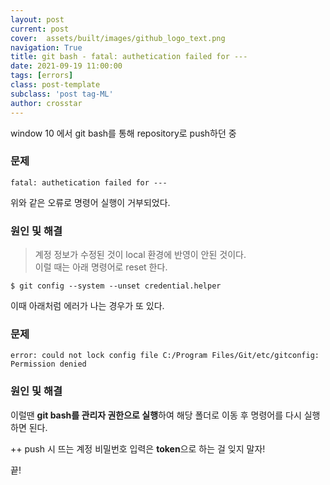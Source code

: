 ```yaml
---
layout: post
current: post
cover:  assets/built/images/github_logo_text.png
navigation: True
title: git bash - fatal: authetication failed for ---
date: 2021-09-19 11:00:00
tags: [errors]
class: post-template
subclass: 'post tag-ML'
author: crosstar
---
```



window 10 에서 git bash를 통해 repository로 push하던 중
### 문제
~~~
fatal: authetication failed for ---
~~~
위와 같은 오류로 명령어 실행이 거부되었다.

### 원인 및 해결
>계정 정보가 수정된 것이 local 환경에 반영이 안된 것이다.  
> 이럴 때는 아래 명령어로 reset 한다.

~~~
﻿$ git config --system --unset credential.helper
~~~

이때 아래처럼 에러가 나는 경우가 또 있다.

### 문제
~~~
﻿error: could not lock config file C:/Program Files/Git/etc/gitconfig: Permission denied
~~~

### 원인 및 해결
이럴땐 **git bash를 관리자 권한으로 실행**하여 해당 폴더로 이동 후 명령어를 다시 실행하면 된다.


++ push 시 뜨는 계정 비밀번호 입력은 **token**으로 하는 걸 잊지 말자!


끝!